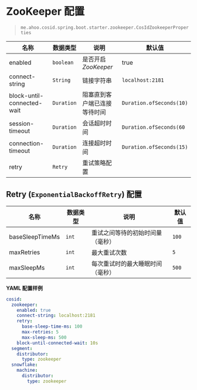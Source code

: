 # ZooKeeper 配置

> `me.ahoo.cosid.spring.boot.starter.zookeeper.CosIdZookeeperProperties`

| 名称                         | 数据类型       | 说明              | 默认值                      |
|----------------------------|------------|-----------------|--------------------------|
| enabled                    | `boolean`  | 是否开启*ZooKeeper* | true                     |
| connect-string             | `String`   | 链接字符串           | `localhost:2181`         |
| block-until-connected-wait | `Duration` | 阻塞直到客户端已连接等待时间  | `Duration.ofSeconds(10)` |
| session-timeout            | `Duration` | 会话超时时间          | `Duration.ofSeconds(60`  |
| connection-timeout         | `Duration` | 连接超时时间          | `Duration.ofSeconds(15)` |
| retry                      | `Retry`    | 重试策略配置          |                          |

## Retry (`ExponentialBackoffRetry`) 配置

| 名称              | 数据类型  | 说明                | 默认值   |
|-----------------|-------|-------------------|-------|
| baseSleepTimeMs | `int` | 重试之间等待的初始时间量 （毫秒） | `100` |
| maxRetries      | `int` | 最大重试次数            | `5`   |
| maxSleepMs      | `int` | 每次重试时的最大睡眠时间（毫秒）  | `500` |

**YAML 配置样例**

```yaml
cosid:
  zookeeper:
    enabled: true
    connect-string: localhost:2181
    retry:
      base-sleep-time-ms: 100
      max-retries: 5
      max-sleep-ms: 500
    block-until-connected-wait: 10s
  segment:
    distributor:
      type: zookeeper
  snowflake:
    machine:
      distributor:
        type: zookeeper
```
